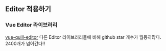 ## Editor 적용하기 

### Vue Editor 라이브러리

[vue-quill-editor](https://github.com/surmon-china/vue-quill-editor) 다른 Editor 라이브러리들에 비해 github star 개수가 월등히많다. 2400개가 넘어간다!!